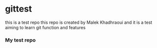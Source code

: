 # gittest
this is a test repo
this repo is created by Malek Khadhraoui and it is a test aiming to learn git function and features
<h3>My test repo</h3>
